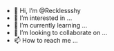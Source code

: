 - 👋 Hi, I’m @Recklessshy
- 👀 I’m interested in ...
- 🌱 I’m currently learning ...
- 💞️ I’m looking to collaborate on ...
- 📫 How to reach me ...

<!---
Recklessshy/Recklessshy is a ✨ special ✨ repository because its `README.md` (this file) appears on your GitHub profile.
You can click the Preview link to take a look at your changes.
--->
